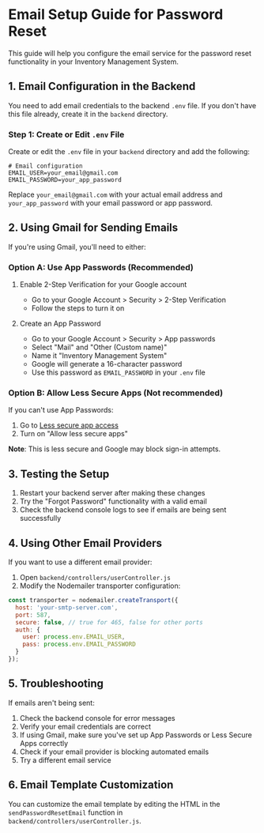 # Email Setup Guide for Password Reset

This guide will help you configure the email service for the password reset functionality in your Inventory Management System.

## 1. Email Configuration in the Backend

You need to add email credentials to the backend `.env` file. If you don't have this file already, create it in the `backend` directory.

### Step 1: Create or Edit `.env` File

Create or edit the `.env` file in your `backend` directory and add the following:

```
# Email configuration
EMAIL_USER=your_email@gmail.com
EMAIL_PASSWORD=your_app_password
```

Replace `your_email@gmail.com` with your actual email address and `your_app_password` with your email password or app password.

## 2. Using Gmail for Sending Emails

If you're using Gmail, you'll need to either:

### Option A: Use App Passwords (Recommended)

1. Enable 2-Step Verification for your Google account
   - Go to your Google Account > Security > 2-Step Verification
   - Follow the steps to turn it on

2. Create an App Password
   - Go to your Google Account > Security > App passwords
   - Select "Mail" and "Other (Custom name)" 
   - Name it "Inventory Management System"
   - Google will generate a 16-character password
   - Use this password as `EMAIL_PASSWORD` in your `.env` file

### Option B: Allow Less Secure Apps (Not recommended)

If you can't use App Passwords:
1. Go to [Less secure app access](https://myaccount.google.com/lesssecureapps)
2. Turn on "Allow less secure apps"

**Note**: This is less secure and Google may block sign-in attempts.

## 3. Testing the Setup

1. Restart your backend server after making these changes
2. Try the "Forgot Password" functionality with a valid email
3. Check the backend console logs to see if emails are being sent successfully

## 4. Using Other Email Providers

If you want to use a different email provider:

1. Open `backend/controllers/userController.js`
2. Modify the Nodemailer transporter configuration:

```javascript
const transporter = nodemailer.createTransport({
  host: 'your-smtp-server.com',
  port: 587,
  secure: false, // true for 465, false for other ports
  auth: {
    user: process.env.EMAIL_USER,
    pass: process.env.EMAIL_PASSWORD
  }
});
```

## 5. Troubleshooting

If emails aren't being sent:

1. Check the backend console for error messages
2. Verify your email credentials are correct
3. If using Gmail, make sure you've set up App Passwords or Less Secure Apps correctly
4. Check if your email provider is blocking automated emails
5. Try a different email service

## 6. Email Template Customization

You can customize the email template by editing the HTML in the `sendPasswordResetEmail` function in `backend/controllers/userController.js`. 